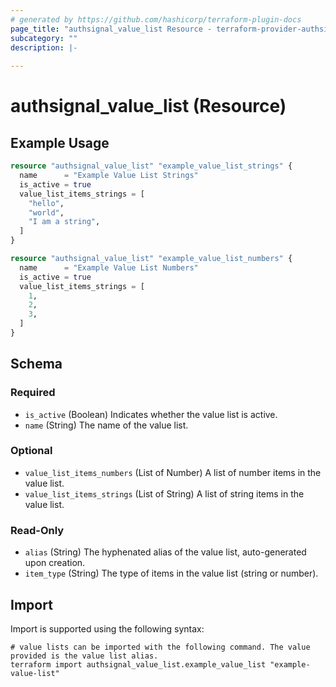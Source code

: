 ```yaml
---
# generated by https://github.com/hashicorp/terraform-plugin-docs
page_title: "authsignal_value_list Resource - terraform-provider-authsignal"
subcategory: ""
description: |-
  
---
```


# authsignal_value_list (Resource)



## Example Usage

```terraform
resource "authsignal_value_list" "example_value_list_strings" {
  name      = "Example Value List Strings"
  is_active = true
  value_list_items_strings = [
    "hello",
    "world",
    "I am a string",
  ]
}

resource "authsignal_value_list" "example_value_list_numbers" {
  name      = "Example Value List Numbers"
  is_active = true
  value_list_items_strings = [
    1,
    2,
    3,
  ]
}
```

<!-- schema generated by tfplugindocs -->
## Schema

### Required

- `is_active` (Boolean) Indicates whether the value list is active.
- `name` (String) The name of the value list.

### Optional

- `value_list_items_numbers` (List of Number) A list of number items in the value list.
- `value_list_items_strings` (List of String) A list of string items in the value list.

### Read-Only

- `alias` (String) The hyphenated alias of the value list, auto-generated upon creation.
- `item_type` (String) The type of items in the value list (string or number).

## Import

Import is supported using the following syntax:

```shell
# value lists can be imported with the following command. The value provided is the value list alias.
terraform import authsignal_value_list.example_value_list "example-value-list"
```
